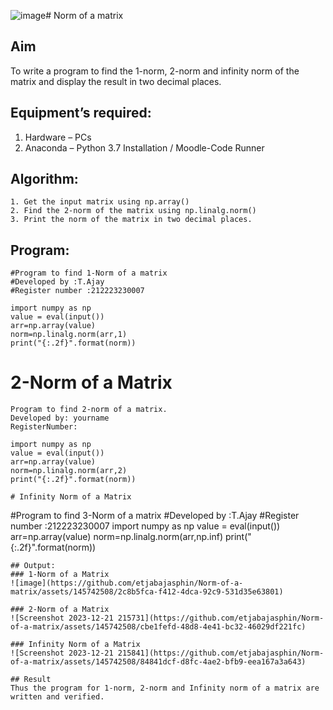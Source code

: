 ![image](https://github.com/etjabajasphin/Norm-of-a-matrix/assets/145742508/d2d3822d-a063-4cdf-9a1e-a7fc8c216e45)# Norm of a matrix
## Aim
To write a program to find the 1-norm, 2-norm and infinity norm of the matrix and display the result in two decimal places.
## Equipment’s required:
1.	Hardware – PCs
2.	Anaconda – Python 3.7 Installation / Moodle-Code Runner
## Algorithm:
	1. Get the input matrix using np.array()   
    2. Find the 2-norm of the matrix using np.linalg.norm()
	3. Print the norm of the matrix in two decimal places.
## Program:
```
#Program to find 1-Norm of a matrix
#Developed by :T.Ajay
#Register number :212223230007

import numpy as np
value = eval(input())
arr=np.array(value)
norm=np.linalg.norm(arr,1)
print("{:.2f}".format(norm))
```
# 2-Norm of a Matrix
```
Program to find 2-norm of a matrix.
Developed by: yourname
RegisterNumber: 
```
```
import numpy as np
value = eval(input())
arr=np.array(value)
norm=np.linalg.norm(arr,2)
print("{:.2f}".format(norm))

# Infinity Norm of a Matrix
```
#Program to find 3-Norm of a matrix
#Developed by :T.Ajay
#Register number :212223230007
import numpy as np
value = eval(input())
arr=np.array(value)
norm=np.linalg.norm(arr,np.inf)
print("{:.2f}".format(norm))
```
## Output:
### 1-Norm of a Matrix
![image](https://github.com/etjabajasphin/Norm-of-a-matrix/assets/145742508/2c8b5fca-f412-4dca-92c9-531d35e63801)

### 2-Norm of a Matrix
![Screenshot 2023-12-21 215731](https://github.com/etjabajasphin/Norm-of-a-matrix/assets/145742508/cbe1fefd-48d8-4e41-bc32-46029df221fc)

### Infinity Norm of a Matrix
![Screenshot 2023-12-21 215841](https://github.com/etjabajasphin/Norm-of-a-matrix/assets/145742508/84841dcf-d8fc-4ae2-bfb9-eea167a3a643)

## Result
Thus the program for 1-norm, 2-norm and Infinity norm of a matrix are written and verified.
